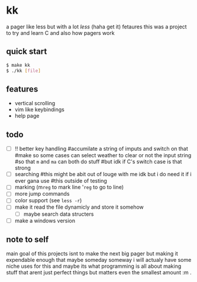 # kk

a pager like less but with a lot *less* (haha get it) fetaures
this was a project to try and learn C and also how pagers work

## quick start

```bash
$ make kk
$ ./kk [file]
```

## features

- vertical scrolling
- vim like keybindings
- help page

## todo

- [ ] !! better key handling
#accumilate a string of imputs and switch on that
#make so some cases can select weather to clear or not the input string
#so that `m` and `ma` can both do stuff
#but idk if C's switch case is that strong
- [ ] searching 
#this might be abit out of louge with me idk but i do need it if i ever gana use
#this outside of testing
- [ ] marking (m`reg` to mark line '`reg` to go to line)
- [ ] more jump commands
- [ ] color support (see `less -r`)
- [ ] make it read the file dynamicly and store it somehow
    - [ ] maybe search data structers
- [ ] make a windows version

## note to self

main goal of this projects isnt to make the next big pager
but making it expendable enough that maybe someday someway
i will actualy have some niche uses for this and maybe its
what programming is all about making stuff that arent just
perfect things but matters even the smallest amount  :m  .
